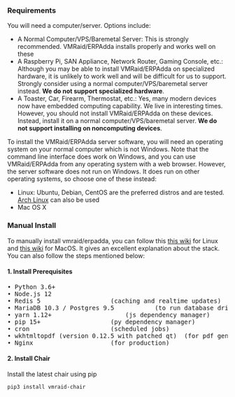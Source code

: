 ### Requirements

You will need a computer/server. Options include:

- A Normal Computer/VPS/Baremetal Server: This is strongly recommended. VMRaid/ERPAdda installs properly and works well on these
- A Raspberry Pi, SAN Appliance, Network Router, Gaming Console, etc.: Although you may be able to install VMRaid/ERPAdda on specialized hardware, it is unlikely to work well and will be difficult for us to support. Strongly consider using a normal computer/VPS/baremetal server instead. **We do not support specialized hardware**.
- A Toaster, Car, Firearm, Thermostat, etc.: Yes, many modern devices now have embedded computing capability. We live in interesting times. However, you should not install VMRaid/ERPAdda on these devices. Instead, install it on a normal computer/VPS/baremetal server. **We do not support installing on noncomputing devices**.

To install the VMRaid/ERPAdda server software, you will need an operating system on your normal computer which is not Windows. Note that the command line interface does work on Windows, and you can use VMRaid/ERPAdda from any operating system with a web browser. However, the server software does not run on Windows. It does run on other operating systems, so choose one of these instead:

- Linux: Ubuntu, Debian, CentOS are the preferred distros and are tested. [Arch Linux](https://github.com/vmraid/chair/wiki/Install-ERPAdda-on-ArchLinux) can also be used
- Mac OS X

### Manual Install

To manually install vmraid/erpadda, you can follow this [this wiki](https://github.com/vmraid/vmraid/wiki/The-Hitchhiker%27s-Guide-to-Installing-VMRaid-on-Linux) for Linux and [this wiki](https://github.com/vmraid/vmraid/wiki/The-Hitchhiker's-Guide-to-Installing-VMRaid-on-Mac-OS-X) for MacOS. It gives an excellent explanation about the stack. You can also follow the steps mentioned below:

#### 1. Install Prerequisites
<pre>
• Python 3.6+
• Node.js 12
• Redis 5					(caching and realtime updates)
• MariaDB 10.3 / Postgres 9.5			(to run database driven apps)
• yarn 1.12+					(js dependency manager)
• pip 15+					(py dependency manager)
• cron 						(scheduled jobs)
• wkhtmltopdf (version 0.12.5 with patched qt) 	(for pdf generation)
• Nginx 					(for production)
</pre>

#### 2. Install Chair

Install the latest chair using pip

	pip3 install vmraid-chair
